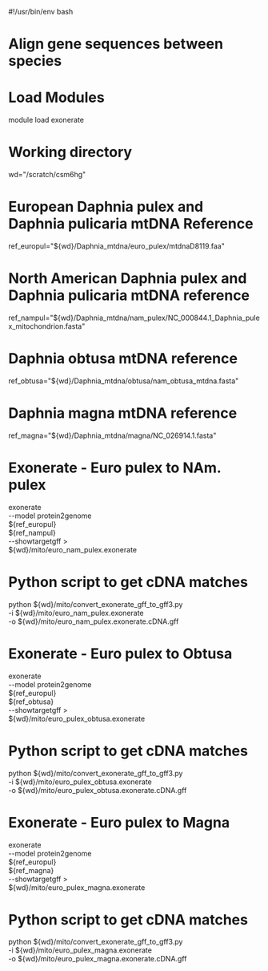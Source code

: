 #!/usr/bin/env bash
# Align gene sequences between species

# Load Modules
module load exonerate

# Working directory
wd="/scratch/csm6hg"

# European Daphnia pulex and Daphnia pulicaria mtDNA Reference
ref_europul="${wd}/Daphnia_mtdna/euro_pulex/mtdnaD8119.faa"

# North American Daphnia pulex and Daphnia pulicaria mtDNA reference
ref_nampul="${wd}/Daphnia_mtdna/nam_pulex/NC_000844.1_Daphnia_pulex_mitochondrion.fasta"

# Daphnia obtusa mtDNA reference
ref_obtusa="${wd}/Daphnia_mtdna/obtusa/nam_obtusa_mtdna.fasta"

# Daphnia magna mtDNA reference
ref_magna="${wd}/Daphnia_mtdna/magna/NC_026914.1.fasta"

# Exonerate - Euro pulex to NAm. pulex
exonerate \
--model protein2genome \
${ref_europul} \
${ref_nampul} \
--showtargetgff > \
${wd}/mito/euro_nam_pulex.exonerate

# Python script to get cDNA matches
python ${wd}/mito/convert_exonerate_gff_to_gff3.py \
-i ${wd}/mito/euro_nam_pulex.exonerate \
-o ${wd}/mito/euro_nam_pulex.exonerate.cDNA.gff

# Exonerate - Euro pulex to Obtusa
exonerate \
--model protein2genome \
${ref_europul} \
${ref_obtusa} \
--showtargetgff > \
${wd}/mito/euro_pulex_obtusa.exonerate

# Python script to get cDNA matches
python ${wd}/mito/convert_exonerate_gff_to_gff3.py \
-i ${wd}/mito/euro_pulex_obtusa.exonerate \
-o ${wd}/mito/euro_pulex_obtusa.exonerate.cDNA.gff

# Exonerate - Euro pulex to Magna
exonerate \
--model protein2genome \
${ref_europul} \
${ref_magna} \
--showtargetgff > \
${wd}/mito/euro_pulex_magna.exonerate

# Python script to get cDNA matches
python ${wd}/mito/convert_exonerate_gff_to_gff3.py \
-i ${wd}/mito/euro_pulex_magna.exonerate \
-o ${wd}/mito/euro_pulex_magna.exonerate.cDNA.gff
